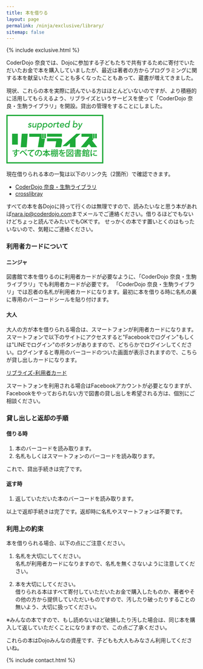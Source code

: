 ```yaml
---
title: 本を借りる
layout: page
permalink: /ninja/exclusive/library/
sitemap: false
---
```

{% include exclusive.html %}

CoderDojo 奈良では、Dojoに参加する子どもたちで共有するために寄付でいただいたお金で本を購入していましたが、最近は著者の方からプログラミングに関する本を献呈いただくことも多くなったこともあって、蔵書が増えてきました。

現状、これらの本を実際に読んでいる方はほとんどいないのですが、より積極的に活用してもらえるよう、リブライズというサービスを使って「CoderDojo 奈良・生駒ライブラリ」を開設。貸出の管理をすることにしました。

[![リブライズ-すべての本棚を図書館に](/assets/images/supported-by-librize-ja-256x128.png)](https://librize.com/)

現在借りられる本の一覧は以下のリンク先（2箇所）で確認できます。

- [CoderDojo 奈良・生駒ライブラリ](https://librize.com/places/1563)
- [crosslibray](https://librize.com/crosslibrary)

すべての本を各Dojoに持って行くのは無理ですので、読みたいなと思う本があれば[nara.jp@coderdojo.com](mailto:nara.jp@coderdojo.com)までメールでご連絡ください。借りるほどでもないけどちょっと読んでみたいでもOKです。
せっかくの本です置いとくのはもったいないので、気軽にご連絡ください。

### 利用者カードについて
#### ニンジャ
図書館で本を借りるのに利用者カードが必要なように、「CoderDojo 奈良・生駒ライブラリ」でも利用者カードが必要です。
「CoderDojo 奈良・生駒ライブラリ」では忍者の名札が利用者カードになります。最初に本を借りる時に名札の裏に専用のバーコードシールを貼り付けます。

#### 大人
大人の方が本を借りられる場合は、スマートフォンが利用者カードになります。スマートフォンで以下のサイトにアクセスすると"Facebookでログイン"もしくは"LINEでログイン"のボタンがありますので、どちらかでログインしてください。ログインすると専用のバーコードのついた画面が表示されますので、こちらが貸し出しカードになります。

[リブライズ-利用者カード](https://librize.com/ja/mobile-profile)

スマートフォンを利用される場合はFacebookアカウントが必要となりますが、Facebookをやっておられない方で図書の貸し出しを希望される方は、個別にご相談ください。

### 貸し出しと返却の手順
#### 借りる時
1. 本のバーコードを読み取ります。
2. 名札もしくはスマートフォンのバーコードを読み取ります。

これで、貸出手続きは完了です。

#### 返す時
1. 返していただいた本のバーコードを読み取ります。

以上で返却手続きは完了です。返却時に名札やスマートフォンは不要です。

### 利用上の約束
本を借りられる場合、以下の点にご注意ください。

1. 名札を大切にしてください。  
名札が利用者カードになりますので、名札を無くさないように注意してください。

2. 本を大切にしてください。  
借りられる本はすべて寄付していただいたお金で購入したものか、著者やその他の方から提供していただいものですので、汚したり破ったりすることの無いよう、大切に扱ってください。

※みんなの本ですので、もし読めないほど破損したり汚した場合は、同じ本を購入して返していただくことになりますので、この点ご了承ください。 

これらの本はDojoみんなの資産です、子どもも大人もみなさん利用してくださいね。

{% include contact.html %}
